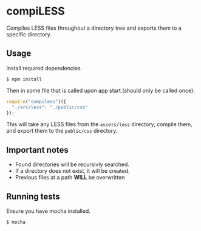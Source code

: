 compiLESS
=========

Compiles LESS files throughout a directory tree and exports them to a specific directory.


Usage
-----
Install required dependencies
```shell
$ npm install
```

Then in some file that is called upon app start (should only be called once):
```js
require("compiless")({
  "./src/less": "./public/css"
});
```

This will take any LESS files from the `assets/less` directory, compile them, and export them to the `public/css` directory.


Important notes
---------------
* Found directories will be recursivly searched.
* If a directory does not exist, it will be created.
* Previous files at a path **WILL** be overwritten


Running tests
-------------
Ensure you have mocha installed.

```shell
$ mocha
```
